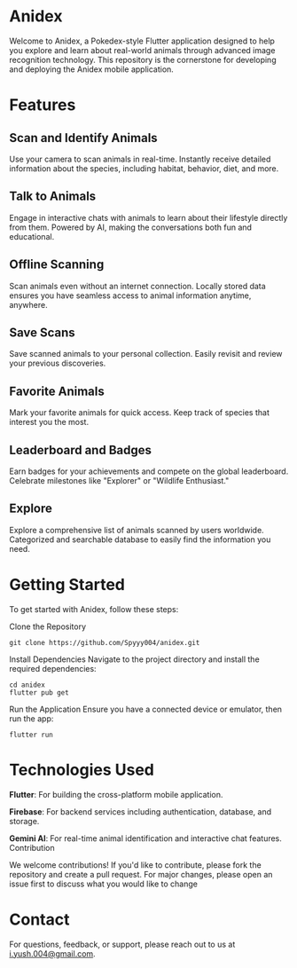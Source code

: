 # Anidex
Welcome to Anidex, a Pokedex-style Flutter application designed to help you explore and learn about real-world animals through advanced image recognition technology. This repository is the cornerstone for developing and deploying the Anidex mobile application.

# Features
## Scan and Identify Animals

Use your camera to scan animals in real-time.
Instantly receive detailed information about the species, including habitat, behavior, diet, and more.
## Talk to Animals

Engage in interactive chats with animals to learn about their lifestyle directly from them.
Powered by AI, making the conversations both fun and educational.
## Offline Scanning

Scan animals even without an internet connection.
Locally stored data ensures you have seamless access to animal information anytime, anywhere.
## Save Scans

Save scanned animals to your personal collection.
Easily revisit and review your previous discoveries.
## Favorite Animals

Mark your favorite animals for quick access.
Keep track of species that interest you the most.
## Leaderboard and Badges

Earn badges for your achievements and compete on the global leaderboard.
Celebrate milestones like "Explorer" or "Wildlife Enthusiast."
## Explore

Explore a comprehensive list of animals scanned by users worldwide.
Categorized and searchable database to easily find the information you need.

# Getting Started

To get started with Anidex, follow these steps:

Clone the Repository

```
git clone https://github.com/Spyyy004/anidex.git
```

Install Dependencies
Navigate to the project directory and install the required dependencies:
```
cd anidex
flutter pub get
```

Run the Application
Ensure you have a connected device or emulator, then run the app:
```
flutter run
```
# Technologies Used
**Flutter**: For building the cross-platform mobile application.

**Firebase**: For backend services including authentication, database, and storage.

**Gemini AI**: For real-time animal identification and interactive chat features.
Contribution

We welcome contributions! 
If you'd like to contribute, please fork the repository and create a pull request. For major changes, please open an issue first to discuss what you would like to change

# Contact
For questions, feedback, or support, please reach out to us at i.yush.004@gmail.com.
